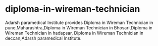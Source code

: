 # diploma-in-wireman-technician
Adarsh paramedical Institute provides Diploma in Wireman Technician in pune,Maharashtra,Diploma in Wireman Technician in Bhosari,Diploma in Wireman Technician in hadapsar, Diploma in Wireman Technician in deccan,Adarsh paramedical Institute.
